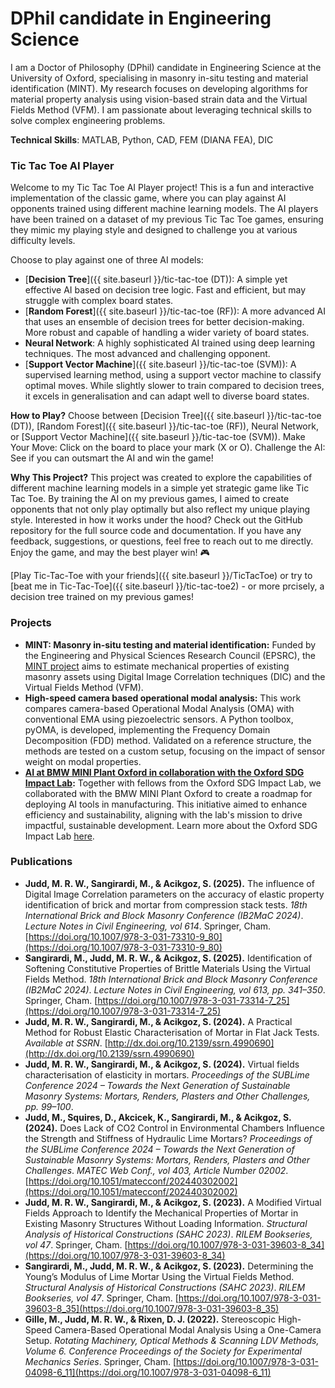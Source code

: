 # DPhil candidate in Engineering Science

I am a Doctor of Philosophy (DPhil) candidate in Engineering Science at the University of Oxford, specialising in masonry in-situ testing and material identification (MINT). My research focuses on developing algorithms for material property analysis using vision-based strain data and the Virtual Fields Method (VFM). I am passionate about leveraging technical skills to solve complex engineering problems.

**Technical Skills**: MATLAB, Python, CAD, FEM (DIANA FEA), DIC

### Tic Tac Toe AI Player
Welcome to my Tic Tac Toe AI Player project! This is a fun and interactive implementation of the classic game, where you can play against AI opponents trained using different machine learning models. The AI players have been trained on a dataset of my previous Tic Tac Toe games, ensuring they mimic my playing style and designed to challenge you at various difficulty levels.

Choose to play against one of three AI models:
- [**Decision Tree**]({{ site.baseurl }}/tic-tac-toe (DT)): A simple yet effective AI based on decision tree logic. Fast and efficient, but may struggle with complex board states.
- [**Random Forest**]({{ site.baseurl }}/tic-tac-toe (RF)): A more advanced AI that uses an ensemble of decision trees for better decision-making. More robust and capable of handling a wider variety of board states.
- **Neural Network**: A highly sophisticated AI trained using deep learning techniques. The most advanced and challenging opponent.
- [**Support Vector Machine**]({{ site.baseurl }}/tic-tac-toe (SVM)):  A supervised learning method, using a support vector machine to classify optimal moves. While slightly slower to train compared to decision trees, it excels in generalisation and can adapt well to diverse board states.

**How to Play?** Choose between [Decision Tree]({{ site.baseurl }}/tic-tac-toe (DT)), [Random Forest]({{ site.baseurl }}/tic-tac-toe (RF)), Neural Network, or [Support Vector Machine]({{ site.baseurl }}/tic-tac-toe (SVM)).
Make Your Move: Click on the board to place your mark (X or O).
Challenge the AI: See if you can outsmart the AI and win the game!

**Why This Project?** This project was created to explore the capabilities of different machine learning models in a simple yet strategic game like Tic Tac Toe. By training the AI on my previous games, I aimed to create opponents that not only play optimally but also reflect my unique playing style. Interested in how it works under the hood? Check out the GitHub repository for the full source code and documentation. If you have any feedback, suggestions, or questions, feel free to reach out to me directly. Enjoy the game, and may the best player win! 🎮

[Play Tic-Tac-Toe with your friends]({{ site.baseurl }}/TicTacToe) or try to [beat me in Tic-Tac-Toe]({{ site.baseurl }}/tic-tac-toe2) - or more prcisely, a decision tree trained on my previous games!

### Projects
- **MINT: Masonry in-situ testing and material identification:** Funded by the Engineering and Physical Sciences Research Council (EPSRC), the [MINT project](https://testgow.epsrc.ukri.org/NGBOViewGrant.aspx?GrantRef=EP/V048082/1) aims to estimate mechanical properties of existing masonry assets using Digital Image Correlation techniques (DIC) and the Virtual Fields Method (VFM).
- **High-speed camera based operational modal analysis:** This work compares camera-based Operational Modal Analysis (OMA) with conventional EMA using piezoelectric sensors. A Python toolbox, pyOMA, is developed, implementing the Frequency Domain Decomposition (FDD) method. Validated on a reference structure, the methods are tested on a custom setup, focusing on the impact of sensor weight on modal properties.
- [**AI at BMW MINI Plant Oxford in collaboration with the Oxford SDG Impact Lab**](https://www.sdglab.uk/case-study/student-story-miles-judd)**:** Together with fellows from the Oxford SDG Impact Lab, we collaborated with the BMW MINI Plant Oxford to create a roadmap for deploying AI tools in manufacturing. This initiative aimed to enhance efficiency and sustainability, aligning with the lab's mission to drive impactful, sustainable development. Learn more about the Oxford SDG Impact Lab [here](https://www.sdglab.uk/).


### Publications

- **Judd, M. R. W., Sangirardi, M., & Acikgoz, S. (2025).** The influence of Digital Image Correlation parameters on the accuracy of elastic property identification of brick and mortar from compression stack tests. *18th International Brick and Block Masonry Conference (IB2MaC 2024)*. *Lecture Notes in Civil Engineering, vol 614*. Springer, Cham. [https://doi.org/10.1007/978-3-031-73310-9_80](https://doi.org/10.1007/978-3-031-73310-9_80)
- **Sangirardi, M., Judd, M. R. W., & Acikgoz, S. (2025).** Identification of Softening Constitutive Properties of Brittle Materials Using the Virtual Fields Method. *18th International Brick and Block Masonry Conference (IB2MaC 2024)*. *Lecture Notes in Civil Engineering, vol 613, pp. 341–350*. Springer, Cham. [https://doi.org/10.1007/978-3-031-73314-7_25](https://doi.org/10.1007/978-3-031-73314-7_25)
- **Judd, M. R. W., Sangirardi, M., & Acikgoz, S. (2024).** A Practical Method for Robust Elastic Characterisation of Mortar in Flat Jack Tests. *Available at SSRN*. [http://dx.doi.org/10.2139/ssrn.4990690](http://dx.doi.org/10.2139/ssrn.4990690)
- **Judd, M. R. W., Sangirardi, M., & Acikgoz, S. (2024).** Virtual fields characterisation of elasticity in mortars. *Proceedings of the SUBLime Conference 2024 – Towards the Next Generation of Sustainable Masonry Systems: Mortars, Renders, Plasters and Other Challenges, pp. 99–100*.
- **Judd, M., Squires, D., Akcicek, K., Sangirardi, M., & Acikgoz, S. (2024).** Does Lack of CO2 Control in Environmental Chambers Influence the Strength and Stiffness of Hydraulic Lime Mortars? *Proceedings of the SUBLime Conference 2024 – Towards the Next Generation of Sustainable Masonry Systems: Mortars, Renders, Plasters and Other Challenges*. *MATEC Web Conf., vol 403, Article Number 02002*. [https://doi.org/10.1051/matecconf/202440302002](https://doi.org/10.1051/matecconf/202440302002)
- **Judd, M. R. W., Sangirardi, M., & Acikgoz, S. (2023).** A Modified Virtual Fields Approach to Identify the Mechanical Properties of Mortar in Existing Masonry Structures Without Loading Information. *Structural Analysis of Historical Constructions (SAHC 2023)*. *RILEM Bookseries, vol 47*. Springer, Cham. [https://doi.org/10.1007/978-3-031-39603-8_34](https://doi.org/10.1007/978-3-031-39603-8_34)
- **Sangirardi, M., Judd, M. R. W., & Acikgoz, S. (2023).** Determining the Young’s Modulus of Lime Mortar Using the Virtual Fields Method. *Structural Analysis of Historical Constructions (SAHC 2023)*. *RILEM Bookseries, vol 47*. Springer, Cham. [https://doi.org/10.1007/978-3-031-39603-8_35](https://doi.org/10.1007/978-3-031-39603-8_35)
- **Gille, M., Judd, M. R. W., & Rixen, D. J. (2022).** Stereoscopic High-Speed Camera-Based Operational Modal Analysis Using a One-Camera Setup. *Rotating Machinery, Optical Methods & Scanning LDV Methods, Volume 6. Conference Proceedings of the Society for Experimental Mechanics Series*. Springer, Cham. [https://doi.org/10.1007/978-3-031-04098-6_11](https://doi.org/10.1007/978-3-031-04098-6_11)
